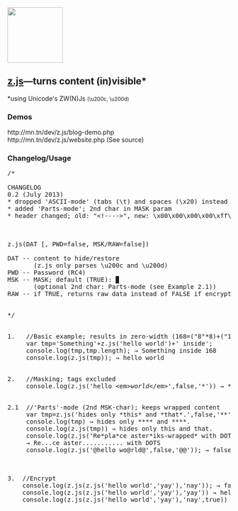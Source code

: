 <img height="125" width="125" src="http://mn.tn/dev/z.js/z.js.png" alt=""/>

<h2><a href="http://mn.tn/dev/z.js">z.js</a>&mdash;turns content (in)visible*</h2>
*using Unicode's ZW(N)Js <small>(\u200c, \u200d)</small>


<h3>Demos</h3>
http://mn.tn/dev/z.js/blog-demo.php<br/>
http://mn.tn/dev/z.js/website.php (See source)<br/>


<h3>Changelog/Usage</h3>

<pre>
/*

CHANGELOG
0.2 (July 2013)
* dropped 'ASCII-mode' (tabs (\t) and spaces (\x20) instead of Unicode's ZW(N)Js)
* added 'Parts-mode'; 2nd char in MASK param
* header changed; old: "&lt;!----&gt;", new: \x00\x00\x00\x00\xff\xff\xff\xff



z.js(DAT [, PWD=false, MSK/RAW=false])

DAT -- content to hide/restore
       (z.js only parses \u200c and \u200d)
PWD -- Password (RC4)
MSK -- MASK; default (TRUE): ▉
       (optional 2nd char: Parts-mode (see Example 2.1))
RAW -- if TRUE, returns raw data instead of FALSE if encrypted


*/


1.   //Basic example; results in zero-width (168=("8"*8)+("11"*8)+"16")
     var tmp='Something'+z.js('hello world')+' inside';
     console.log(tmp,tmp.length); → Something‌‌‌‌‌‌‌‌‌‌‌‌‌‌‌‌‌‌‌‌‌‌‌‌‌‌‌‌‌‌‌‌‍‍‍‍‍‍‍‍‍‍‍‍‍‍‍‍‍‍‍‍‍‍‍‍‍‍‍‍‍‍‍‍‌‍‍‌‍‌‌‌‌‍‍‌‌‍‌‍‌‍‍‌‍‍‌‌‌‍‍‌‍‍‌‌‌‍‍‌‍‍‍‍‌‌‍‌‌‌‌‌‌‍‍‍‌‍‍‍‌‍‍‌‍‍‍‍‌‍‍‍‌‌‍‌‌‍‍‌‍‍‌‌‌‍‍‌‌‍‌‌ inside 168
     console.log(z.js(tmp)); → hello world


2.   //Masking; tags excluded
     console.log(z.js('hello &lt;em&gt;<em>world</em>&lt;/em&gt;',false,'*')) → *‌‌‌‌‌‌‌‌‌‌‌‌‌‌‌‌‌‌‌‌‌‌‌‌‌‌‌‌‌‌‌‌‍‍‍‍‍‍‍‍‍‍‍‍‍‍‍‍‍‍‍‍‍‍‍‍‍‍‍‍‍‍‍‍‌‍‍‌‍‌‌‌‌‍‍‌‌‍‌‍‌‍‍‌‍‍‌‌‌‍‍‌‍‍‌‌‌‍‍‌‍‍‍‍‌‌‍‌‌‌‌‌‌‌‍‍‍‍‌‌‌‍‍‌‌‍‌‍‌‍‍‌‍‍‌‍‌‌‍‍‍‍‍‌‌‍‍‍‌‍‍‍‌‍‍‌‍‍‍‍‌‍‍‍‌‌‍‌‌‍‍‌‍‍‌‌‌‍‍‌‌‍‌‌‌‌‍‍‍‍‌‌‌‌‍‌‍‍‍‍‌‍‍‌‌‍‌‍‌‍‍‌‍‍‌‍‌‌‍‍‍‍‍‌**** *****


2.1  //'Parts'-mode (2nd MSK-char); keeps wrapped content
     var tmp=z.js('hides only *this* and *that*.',false,'**');
     console.log(tmp) → hides only ‍‍‍‍‍‍‍‍‍‍‍‍‍‍‍‍‍‍‍‍‍‍‍‍‍‍‍‍‍‍‍‍‌‌‌‌‌‌‌‌‌‌‌‌‌‌‌‌‌‌‌‌‌‌‌‌‌‌‌‌‌‌‌‌*‌‌‌‌‌‌‌‌‌‌‌‌‌‌‌‌‌‌‌‌‌‌‌‌‌‌‌‌‌‌‌‌‍‍‍‍‍‍‍‍‍‍‍‍‍‍‍‍‍‍‍‍‍‍‍‍‍‍‍‍‍‍‍‍‌‍‍‍‌‍‌‌‌‍‍‌‍‌‌‌‌‍‍‌‍‌‌‍‌‍‍‍‌‌‍‍*** and ‍‍‍‍‍‍‍‍‍‍‍‍‍‍‍‍‍‍‍‍‍‍‍‍‍‍‍‍‍‍‍‍‌‌‌‌‌‌‌‌‌‌‌‌‌‌‌‌‌‌‌‌‌‌‌‌‌‌‌‌‌‌‌‌*‌‌‌‌‌‌‌‌‌‌‌‌‌‌‌‌‌‌‌‌‌‌‌‌‌‌‌‌‌‌‌‌‍‍‍‍‍‍‍‍‍‍‍‍‍‍‍‍‍‍‍‍‍‍‍‍‍‍‍‍‍‍‍‍‌‍‍‍‌‍‌‌‌‍‍‌‍‌‌‌‌‍‍‌‌‌‌‍‌‍‍‍‌‍‌‌***.
     console.log(z.js(tmp)) → hides only this and that.
     console.log(z.js('Re*pla*ce aster*iks-wrapped* with DOTS',false,'.*'));
     → Re‍‍‍‍‍‍‍‍‍‍‍‍‍‍‍‍‍‍‍‍‍‍‍‍‍‍‍‍‍‍‍‍‌‌‌‌‌‌‌‌‌‌‌‌‌‌‌‌‌‌‌‌‌‌‌‌‌‌‌‌‌‌‌‌.‌‌‌‌‌‌‌‌‌‌‌‌‌‌‌‌‌‌‌‌‌‌‌‌‌‌‌‌‌‌‌‌‍‍‍‍‍‍‍‍‍‍‍‍‍‍‍‍‍‍‍‍‍‍‍‍‍‍‍‍‍‍‍‍‌‍‍‍‌‌‌‌‌‍‍‌‍‍‌‌‌‍‍‌‌‌‌‍..ce aster‍‍‍‍‍‍‍‍‍‍‍‍‍‍‍‍‍‍‍‍‍‍‍‍‍‍‍‍‍‍‍‍‌‌‌‌‌‌‌‌‌‌‌‌‌‌‌‌‌‌‌‌‌‌‌‌‌‌‌‌‌‌‌‌.‌‌‌‌‌‌‌‌‌‌‌‌‌‌‌‌‌‌‌‌‌‌‌‌‌‌‌‌‌‌‌‌‍‍‍‍‍‍‍‍‍‍‍‍‍‍‍‍‍‍‍‍‍‍‍‍‍‍‍‍‍‍‍‍‌‍‍‌‍‌‌‍‌‍‍‌‍‌‍‍‌‍‍‍‌‌‍‍‌‌‍‌‍‍‌‍‌‍‍‍‌‍‍‍‌‍‍‍‌‌‍‌‌‍‍‌‌‌‌‍‌‍‍‍‌‌‌‌‌‍‍‍‌‌‌‌‌‍‍‌‌‍‌‍‌‍‍‌‌‍‌‌.......... with DOTS
     console.log(z.js('@hello wo@rld@',false,'@@')); → false "(?)"



3.  //Encrypt
    console.log(z.js(z.js('hello world','yay'),'nay')); → false
    console.log(z.js(z.js('hello world','yay'),'yay')) → hello world
    console.log(z.js(z.js('hello world','yay'),'nay',true)) → }Ý©ÒEû@ó[î(L    ¥

</pre>

